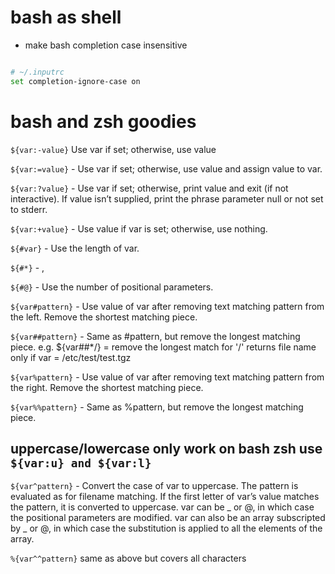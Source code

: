 # bash as shell

- make bash completion case insensitive

```bash

# ~/.inputrc
set completion-ignore-case on

```

# bash and zsh goodies

`${var:-value}` Use var if set; otherwise, use value

`${var:=value}` - Use var if set; otherwise, use value and assign value to var.

`${var:?value}` - Use var if set; otherwise, print value and exit (if not
interactive). If value isn’t supplied, print the phrase parameter null or not set to stderr.

`${var:+value}` - Use value if var is set; otherwise, use nothing.

`${#var}` - Use the length of var.

`${#*}` - ,

`${#@}` - Use the number of positional parameters.

`${var#pattern}` - Use value of var after removing text matching pattern
from the left. Remove the shortest matching piece.

`${var##pattern}` - Same as #pattern, but remove the longest matching piece.
e.g. ${var##\*/} = remove the longest match for '/' returns file name only if var = /etc/test/test.tgz

`${var%pattern}` - Use value of var after removing text matching pattern from the
right. Remove the shortest matching piece.

`${var%%pattern}` - Same as %pattern, but remove the longest matching piece.

## uppercase/lowercase only work on bash zsh use `${var:u} and ${var:l}`

`${var^pattern}` - Convert the case of var to uppercase. The pattern is
evaluated as for filename matching. If the first letter of var’s value matches
the pattern, it is converted to uppercase. var can be _ or @, in which case the
positional parameters are modified. var can also be an array subscripted by _ or
@, in which case the substitution is applied to all the elements of the array.

`%{var^^pattern}` same as above but covers all characters
